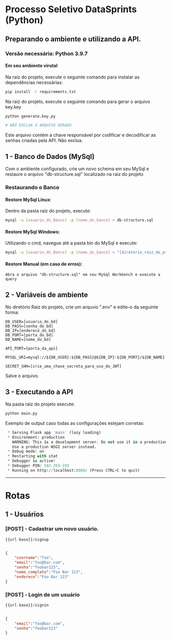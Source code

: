 # Processo Seletivo DataSprints (Python)

## Preparando o ambiente e utilizando a API.

### Versão necessária: Python 3.9.7

#### Em seu ambiente virutal

Na raiz do projeto, execute o seguinte comando para instalar as dependências necessárias:
```bash
pip install -r requirements.txt
```

Na raiz do projeto, execute o seguinte comando para gerar o arquivo key.key
```python
python generate.key.py

# NÃO EXCLUA O ARQUIVO GERADO
```
Este arquivo contém a chave responsável por codificar e decodificar as senhas criadas pela API. Não exclua.


## 1 - Banco de Dados (MySql)

Com o ambiente configurado, crie um novo schema em seu MySql e restaure o arquivo "db-structure.sql" localizado na raiz do projeto

### Restaurando o  Banco

#### Restore MySql Linux:
Dentro da pasta raiz do projeto, execute:
```bash
mysql -u [usuario_do_Banco] -p [nome_do_banco] < db-structure.sql
```

#### Restore MySql Windows:
Utilizando o cmd, navegue até a pasta bin do MySql e execute:
```bash
mysql -u [usuario_do_Banco] -p [nome_do_banco] < "[diretorio_raiz_do_projeto]/db-structure.sql"
```
#### Restore Manual (em caso de erros):
```
Abra o arquivo "db-structure.sql" em seu MySql Workbench e execute a query
```


## 2 - Variáveis de ambiente

No diretório Raiz do projeto, crie um arquvio ".env" e edite-o da seguinte forma:
```dotenv
DB_USER=[usuario_do_bd]
DB_PASS=[senha_do_bd]
DB_IP=[endereco_do_bd]
DB_PORT=[porta_do_bd]
DB_NAME=[nome_do_bd]

API_PORT=[porta_da_api]

MYSQL_URI=mysql://${DB_USER}:${DB_PASS}@${DB_IP}:${DB_PORT}/${DB_NAME}

SECRET_SHH=[crie_uma_chave_secreta_para_uso_do_JWT]
```
Salve o arquivo.

## 3 - Executando a API
Na pasta raiz do projeto execute:
```python
python main.py
```

Exemplo de output caso todas as configurações estejam corretas:
```python
 * Serving Flask app 'main' (lazy loading)
 * Environment: production
   WARNING: This is a development server. Do not use it in a production deployment.
   Use a production WSGI server instead.
 * Debug mode: on
 * Restarting with stat
 * Debugger is active!
 * Debugger PIN: 582-393-193
 * Running on http://localhost:8000/ (Press CTRL+C to quit)
```
---
# Rotas

## 1 - Usuários

### [POST] - Cadastrar um novo usuário.
```python
{{url-base}}/signup
```
```json

{
	"username":"foo",
	"email":"foo@bar.com",
	"senha":"foobar123",
	"nome_completo":"Foo Bar 123",
	"endereco":"Foo Bar 123"
}
```
### [POST] - Login de um usuário
```python
{{url-base}}/signin
```
```json

{
	"email":"foo@bar.com",
	"senha":"foobar123"
}
```

